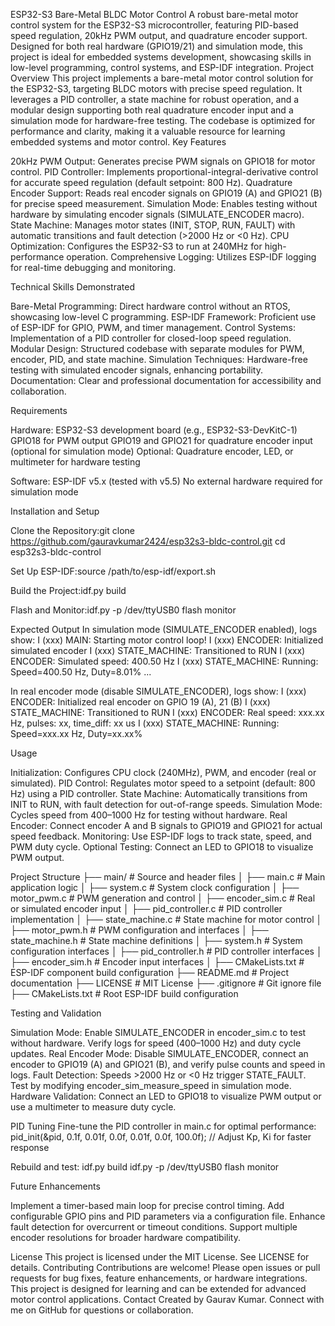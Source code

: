 ESP32-S3 Bare-Metal BLDC Motor Control
A robust bare-metal motor control system for the ESP32-S3 microcontroller, featuring PID-based speed regulation, 20kHz PWM output, and quadrature encoder support. Designed for both real hardware (GPIO19/21) and simulation mode, this project is ideal for embedded systems development, showcasing skills in low-level programming, control systems, and ESP-IDF integration.
Project Overview
This project implements a bare-metal motor control solution for the ESP32-S3, targeting BLDC motors with precise speed regulation. It leverages a PID controller, a state machine for robust operation, and a modular design supporting both real quadrature encoder input and a simulation mode for hardware-free testing. The codebase is optimized for performance and clarity, making it a valuable resource for learning embedded systems and motor control.
Key Features

20kHz PWM Output: Generates precise PWM signals on GPIO18 for motor control.
PID Controller: Implements proportional-integral-derivative control for accurate speed regulation (default setpoint: 800 Hz).
Quadrature Encoder Support: Reads real encoder signals on GPIO19 (A) and GPIO21 (B) for precise speed measurement.
Simulation Mode: Enables testing without hardware by simulating encoder signals (SIMULATE_ENCODER macro).
State Machine: Manages motor states (INIT, STOP, RUN, FAULT) with automatic transitions and fault detection (>2000 Hz or <0 Hz).
CPU Optimization: Configures the ESP32-S3 to run at 240MHz for high-performance operation.
Comprehensive Logging: Utilizes ESP-IDF logging for real-time debugging and monitoring.

Technical Skills Demonstrated

Bare-Metal Programming: Direct hardware control without an RTOS, showcasing low-level C programming.
ESP-IDF Framework: Proficient use of ESP-IDF for GPIO, PWM, and timer management.
Control Systems: Implementation of a PID controller for closed-loop speed regulation.
Modular Design: Structured codebase with separate modules for PWM, encoder, PID, and state machine.
Simulation Techniques: Hardware-free testing with simulated encoder signals, enhancing portability.
Documentation: Clear and professional documentation for accessibility and collaboration.

Requirements

Hardware:
ESP32-S3 development board (e.g., ESP32-S3-DevKitC-1)
GPIO18 for PWM output
GPIO19 and GPIO21 for quadrature encoder input (optional for simulation mode)
Optional: Quadrature encoder, LED, or multimeter for hardware testing


Software:
ESP-IDF v5.x (tested with v5.5)
No external hardware required for simulation mode



Installation and Setup

Clone the Repository:git clone https://github.com/gauravkumar2424/esp32s3-bldc-control.git
cd esp32s3-bldc-control


Set Up ESP-IDF:source /path/to/esp-idf/export.sh


Build the Project:idf.py build


Flash and Monitor:idf.py -p /dev/ttyUSB0 flash monitor



Expected Output
In simulation mode (SIMULATE_ENCODER enabled), logs show:
I (xxx) MAIN: Starting motor control loop!
I (xxx) ENCODER: Initialized simulated encoder
I (xxx) STATE_MACHINE: Transitioned to RUN
I (xxx) ENCODER: Simulated speed: 400.50 Hz
I (xxx) STATE_MACHINE: Running: Speed=400.50 Hz, Duty=8.01%
...

In real encoder mode (disable SIMULATE_ENCODER), logs show:
I (xxx) ENCODER: Initialized real encoder on GPIO 19 (A), 21 (B)
I (xxx) STATE_MACHINE: Transitioned to RUN
I (xxx) ENCODER: Real speed: xxx.xx Hz, pulses: xx, time_diff: xx us
I (xxx) STATE_MACHINE: Running: Speed=xxx.xx Hz, Duty=xx.xx%

Usage

Initialization: Configures CPU clock (240MHz), PWM, and encoder (real or simulated).
PID Control: Regulates motor speed to a setpoint (default: 800 Hz) using a PID controller.
State Machine: Automatically transitions from INIT to RUN, with fault detection for out-of-range speeds.
Simulation Mode: Cycles speed from 400–1000 Hz for testing without hardware.
Real Encoder: Connect encoder A and B signals to GPIO19 and GPIO21 for actual speed feedback.
Monitoring: Use ESP-IDF logs to track state, speed, and PWM duty cycle.
Optional Testing: Connect an LED to GPIO18 to visualize PWM output.

Project Structure
├── main/                   # Source and header files
│   ├── main.c              # Main application logic
│   ├── system.c            # System clock configuration
│   ├── motor_pwm.c         # PWM generation and control
│   ├── encoder_sim.c       # Real or simulated encoder input
│   ├── pid_controller.c    # PID controller implementation
│   ├── state_machine.c     # State machine for motor control
│   ├── motor_pwm.h         # PWM configuration and interfaces
│   ├── state_machine.h     # State machine definitions
│   ├── system.h            # System configuration interfaces
│   ├── pid_controller.h    # PID controller interfaces
│   ├── encoder_sim.h       # Encoder input interfaces
│   ├── CMakeLists.txt      # ESP-IDF component build configuration
├── README.md               # Project documentation
├── LICENSE                 # MIT License
├── .gitignore              # Git ignore file
├── CMakeLists.txt          # Root ESP-IDF build configuration

Testing and Validation

Simulation Mode: Enable SIMULATE_ENCODER in encoder_sim.c to test without hardware. Verify logs for speed (400–1000 Hz) and duty cycle updates.
Real Encoder Mode: Disable SIMULATE_ENCODER, connect an encoder to GPIO19 (A) and GPIO21 (B), and verify pulse counts and speed in logs.
Fault Detection: Speeds >2000 Hz or <0 Hz trigger STATE_FAULT. Test by modifying encoder_sim_measure_speed in simulation mode.
Hardware Validation: Connect an LED to GPIO18 to visualize PWM output or use a multimeter to measure duty cycle.

PID Tuning
Fine-tune the PID controller in main.c for optimal performance:
pid_init(&pid, 0.1f, 0.01f, 0.0f, 0.01f, 0.0f, 100.0f); // Adjust Kp, Ki for faster response

Rebuild and test:
idf.py build
idf.py -p /dev/ttyUSB0 flash monitor

Future Enhancements

Implement a timer-based main loop for precise control timing.
Add configurable GPIO pins and PID parameters via a configuration file.
Enhance fault detection for overcurrent or timeout conditions.
Support multiple encoder resolutions for broader hardware compatibility.

License
This project is licensed under the MIT License. See LICENSE for details.
Contributing
Contributions are welcome! Please open issues or pull requests for bug fixes, feature enhancements, or hardware integrations. This project is designed for learning and can be extended for advanced motor control applications.
Contact
Created by Gaurav Kumar. Connect with me on GitHub for questions or collaboration.
